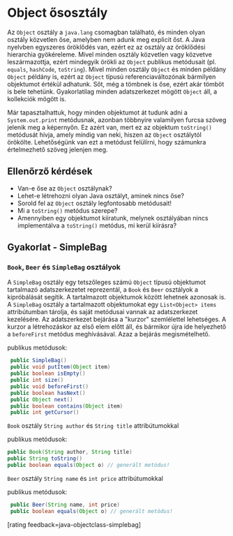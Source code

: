 # Object ősosztály

Az `Object` osztály a `java.lang` csomagban található,  és minden olyan osztály közvetlen őse, amelyben nem adunk meg explicit őst. A Java nyelvben egyszeres öröklődés van, ezért ez az osztály az öröklődési hierarchia gyökéreleme. Mivel minden osztály közvetlen vagy közvetve leszármazottja, ezért mindegyik örökli az `Object` publikus metódusait (pl. `equals`, `hashCode`, `toString`). Mivel minden osztály `Object` és minden példány `Object` példány is, ezért az `Object` típusú referenciaváltozónak bármilyen objektumot értékül adhatunk. Sőt, még a tömbnek is őse, ezért akár tömböt is bele tehetünk. Gyakorlatilag minden adatszerkezet mögött `Object` áll, a kollekciók mögött is.

Már tapasztalhattuk, hogy minden objektumot át tudunk adni a `System.out.print` metódusnak, azonban többnyire valamilyen furcsa szöveg jelenik meg a képernyőn. Ez azért van, mert ez az objektum `toString()` metódusát hívja, amely mindig van neki, hiszen az `Object` osztálytól örökölte. Lehetőségünk van ezt a metódust felülírni, hogy számunkra értelmezhető szöveg jelenjen meg.

## Ellenőrző kérdések

* Van-e őse az `Object` osztálynak?
* Lehet-e létrehozni olyan Java osztályt, aminek nincs őse?
* Sorold fel az `Object` osztály legfontosabb metódusait!
* Mi a `toString()` metódus szerepe?
* Amennyiben egy objektumot kiíratunk, melynek osztályában nincs implementálva a `toString()` metódus, mi kerül kiírásra?

## Gyakorlat - SimpleBag

### `Book`, `Beer` és `SimpleBag` osztályok

A `SimpleBag` osztály egy tetszőleges számú `Object` típusú objektumot tartalmazó adatszerkezetet reprezentál,
a `Book` és `Beer` osztályok a kipróbálását segítik. A tartalmazott objektumok között lehetnek azonosak is.
A `SimpleBag` osztály a tartalmazott objektumokat egy `List<Object> items` attribútumban tárolja, és saját metódusai
vannak az adatszerkezet kezelésére.
Az adatszerkezet bejárása a "kurzor" szemlélettel lehetséges. A kurzor a létrehozáskor az első elem előtt áll,
és bármikor újra ide helyezhető a `beforeFirst` metódus meghívásával. Azaz a bejárás megismételhető.

publikus metódusok:
```java
 public SimpleBag()
 public void putItem(Object item)
 public boolean isEmpty()
 public int size()
 public void beforeFirst()
 public boolean hasNext()
 public Object next()
 public boolean contains(Object item)
 public int getCursor()
```

`Book` osztály `String author` és `String title` attribútumokkal

publikus metódusok:    
```java
public Book(String author, String title)
public String toString()
public boolean equals(Object o) // generált metódus!
```

`Beer` osztály `String name` és `int price` attribútumokkal

publikus metódusok:    
```java
 public Beer(String name, int price)
 public boolean equals(Object o) // generált metódus!
```

[rating feedback=java-objectclass-simplebag]

